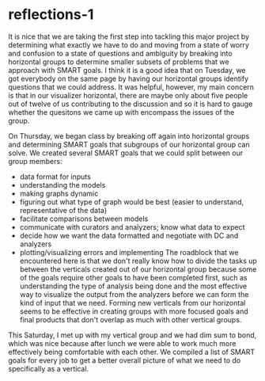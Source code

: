 reflections-1
=============

It is nice that we are taking the first step into tackling this major project by determining what exactly we have to do
and moving from a state of worry and confusion to a state of questions and ambiguity by breaking into horizontal groups to
determine smaller subsets of problems that we approach with SMART goals. I think it is a good idea that on Tuesday, we 
got everybody on the same page by having our horizontal groups identify questions that we could address. It was helpful,
however, my main concern is that in our visualizer horizontal, there are maybe only about five people out of twelve of us
contributing to the discussion and so it is hard to gauge whether the quesitons we came up with encompass the issues of
the group. 

On Thursday, we began class by breaking off again into horizontal groups and determining SMART goals that subgroups of
our horizontal group can solve. We created several SMART goals that we could split between our group members:
- data format for inputs
- understanding the models
- making graphs dynamic
- figuring out what type of graph would be best (easier to understand, representative of the data)
- facilitate comparisons between models
- communicate with curators and analyzers; know what data to expect
- decide how we want the data formatted and negotiate with DC and analyzers
- plotting/visualizing errors and implementing
The roadblock that we encountered here is that we don't really know how to divide the tasks up between the verticals created
out of our horizontal group because some of the goals require other goals to have been completed first, such as understanding
the type of analysis being done and the most effective way to visualize the output from the analyzers before we can form the
kind of input that we need. Forming new verticals from our horizontal seems to be effective in creating groups with more 
focused goals and final products that don't overlap as much with other vertical groups.

This Saturday, I met up with my vertical group and we had dim sum to bond, which was nice because after lunch we were able
to work much more effectively being comfortable with each other. We compiled a list of SMART goals for every job to get a 
better overall picture of what we need to do specifically as a vertical.
